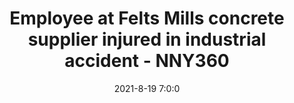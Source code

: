 ---
"title": "Employee at Felts Mills concrete supplier injured in industrial accident - NNY360"
"date": "2021-8-19 7:0:0"
"feed_name": "GOOGLENEWSINDUSTRIAL"
"feed_website": "https://news.google.com/search?q=industrial%2Bincident&hl=en-US&gl=US&ceid=US:en"
"feed_rss": "https://news.google.com/rss/search?q=industrial%2Bincident&hl=en-US&gl=US&ceid=US:en"
"link": "https://www.nny360.com/news/jeffersoncounty/employee-at-felts-mills-concrete-supplier-injured-in-industrial-accident/article_ad96396d-7ecc-57e7-a94e-678e38e0161e.html"
"file": "_posts/2021-1-1-0020790c9f37d5732bfcb16899e04ab4657190d8.md"
"accident": "1"
"drilling": "0"
"dead": "0"
"injured": "1"
---